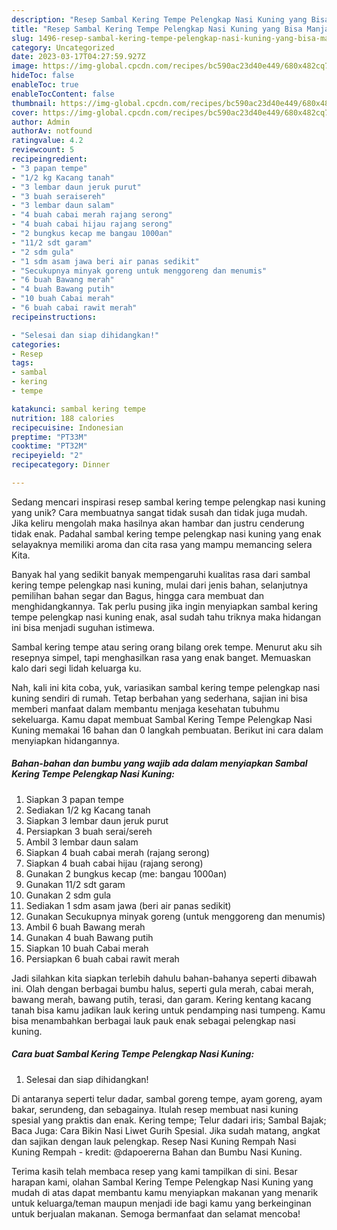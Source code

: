 ```yaml
---
description: "Resep Sambal Kering Tempe Pelengkap Nasi Kuning yang Bisa Manjain Lidah"
title: "Resep Sambal Kering Tempe Pelengkap Nasi Kuning yang Bisa Manjain Lidah"
slug: 1496-resep-sambal-kering-tempe-pelengkap-nasi-kuning-yang-bisa-manjain-lidah
category: Uncategorized
date: 2023-03-17T04:27:59.927Z
image: https://img-global.cpcdn.com/recipes/bc590ac23d40e449/680x482cq70/sambal-kering-tempe-pelengkap-nasi-kuning-foto-resep-utama.jpg
hideToc: false
enableToc: true
enableTocContent: false
thumbnail: https://img-global.cpcdn.com/recipes/bc590ac23d40e449/680x482cq70/sambal-kering-tempe-pelengkap-nasi-kuning-foto-resep-utama.jpg
cover: https://img-global.cpcdn.com/recipes/bc590ac23d40e449/680x482cq70/sambal-kering-tempe-pelengkap-nasi-kuning-foto-resep-utama.jpg
author: Admin
authorAv: notfound
ratingvalue: 4.2
reviewcount: 5
recipeingredient:
- "3 papan tempe"
- "1/2 kg Kacang tanah"
- "3 lembar daun jeruk purut"
- "3 buah seraisereh"
- "3 lembar daun salam"
- "4 buah cabai merah rajang serong"
- "4 buah cabai hijau rajang serong"
- "2 bungkus kecap me bangau 1000an"
- "11/2 sdt garam"
- "2 sdm gula"
- "1 sdm asam jawa beri air panas sedikit"
- "Secukupnya minyak goreng untuk menggoreng dan menumis"
- "6 buah Bawang merah"
- "4 buah Bawang putih"
- "10 buah Cabai merah"
- "6 buah cabai rawit merah"
recipeinstructions:

- "Selesai dan siap dihidangkan!"
categories:
- Resep
tags:
- sambal
- kering
- tempe

katakunci: sambal kering tempe 
nutrition: 188 calories
recipecuisine: Indonesian
preptime: "PT33M"
cooktime: "PT32M"
recipeyield: "2"
recipecategory: Dinner

---
```





Sedang mencari inspirasi resep sambal kering tempe pelengkap nasi kuning yang unik? Cara membuatnya sangat tidak susah dan tidak juga mudah. Jika keliru mengolah maka hasilnya akan hambar dan justru cenderung tidak enak. Padahal sambal kering tempe pelengkap nasi kuning yang enak selayaknya memiliki aroma dan cita rasa yang mampu memancing selera Kita.





Banyak hal yang sedikit banyak mempengaruhi kualitas rasa dari sambal kering tempe pelengkap nasi kuning, mulai dari jenis bahan, selanjutnya pemilihan bahan segar dan Bagus, hingga cara membuat dan menghidangkannya. Tak perlu pusing jika ingin menyiapkan sambal kering tempe pelengkap nasi kuning enak,      asal sudah tahu triknya maka hidangan ini bisa menjadi suguhan istimewa.














Sambal kering tempe atau sering orang bilang orek tempe. Menurut aku sih resepnya simpel, tapi menghasilkan rasa yang enak banget. Memuaskan kalo dari segi lidah keluarga ku.






Nah, kali ini kita coba, yuk, variasikan sambal kering tempe pelengkap nasi kuning sendiri di rumah. Tetap berbahan yang sederhana, sajian ini bisa memberi manfaat dalam membantu menjaga kesehatan tubuhmu sekeluarga. Kamu dapat membuat Sambal Kering Tempe Pelengkap Nasi Kuning memakai 16 bahan dan 0 langkah pembuatan. Berikut ini cara dalam menyiapkan hidangannya.

<!--inarticleads1-->

##### Bahan-bahan dan bumbu yang wajib ada dalam menyiapkan Sambal Kering Tempe Pelengkap Nasi Kuning:

1. Siapkan 3 papan tempe
1. Sediakan 1/2 kg Kacang tanah
1. Siapkan 3 lembar daun jeruk purut
1. Persiapkan 3 buah serai/sereh
1. Ambil 3 lembar daun salam
1. Siapkan 4 buah cabai merah (rajang serong)
1. Siapkan 4 buah cabai hijau (rajang serong)
1. Gunakan 2 bungkus kecap (me: bangau 1000an)
1. Gunakan 11/2 sdt garam
1. Gunakan 2 sdm gula
1. Sediakan 1 sdm asam jawa (beri air panas sedikit)
1. Gunakan Secukupnya minyak goreng (untuk menggoreng dan menumis)
1. Ambil 6 buah Bawang merah
1. Gunakan 4 buah Bawang putih
1. Siapkan 10 buah Cabai merah
1. Persiapkan 6 buah cabai rawit merah


Jadi silahkan kita siapkan terlebih dahulu bahan-bahanya seperti dibawah ini. Olah dengan berbagai bumbu halus, seperti gula merah, cabai merah, bawang merah, bawang putih, terasi, dan garam. Kering kentang kacang tanah bisa kamu jadikan lauk kering untuk pendamping nasi tumpeng. Kamu bisa menambahkan berbagai lauk pauk enak sebagai pelengkap nasi kuning. 

<!--inarticleads2-->

##### Cara buat Sambal Kering Tempe Pelengkap Nasi Kuning:


1. Selesai dan siap dihidangkan!

Di antaranya seperti telur dadar, sambal goreng tempe, ayam goreng, ayam bakar, serundeng, dan sebagainya. Itulah resep membuat nasi kuning spesial yang praktis dan enak. Kering tempe; Telur dadari iris; Sambal Bajak; Baca Juga: Cara Bikin Nasi Liwet Gurih Spesial. Jika sudah matang, angkat dan sajikan dengan lauk pelengkap. Resep Nasi Kuning Rempah Nasi Kuning Rempah - kredit: @dapoererna Bahan dan Bumbu Nasi Kuning. 

Terima kasih telah membaca resep yang kami tampilkan di sini. Besar harapan kami, olahan Sambal Kering Tempe Pelengkap Nasi Kuning yang mudah di atas dapat membantu kamu menyiapkan makanan yang menarik untuk keluarga/teman maupun menjadi ide bagi kamu yang berkeinginan untuk berjualan makanan. Semoga bermanfaat dan selamat mencoba!
